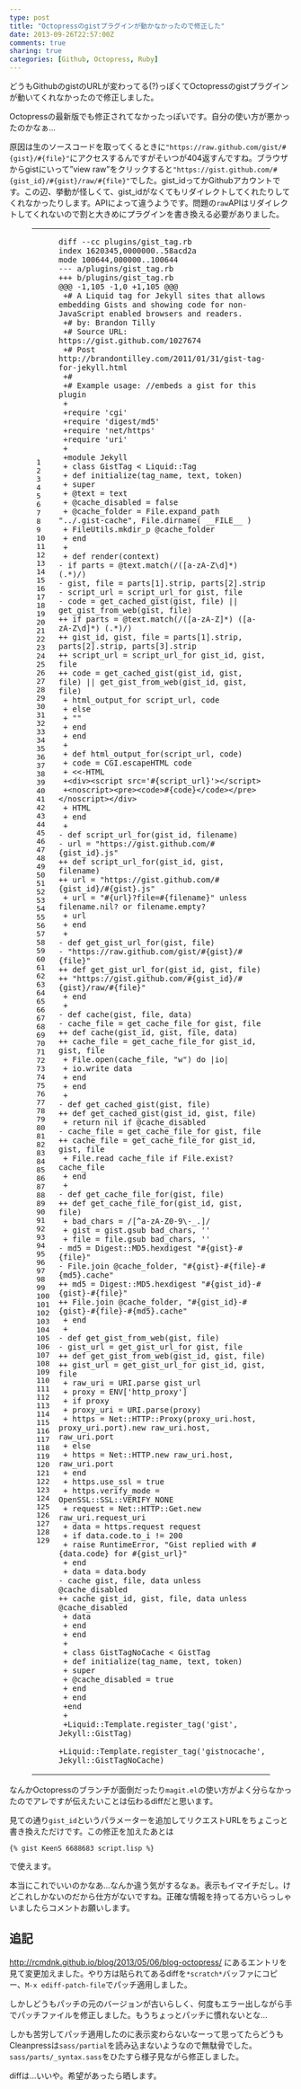```yaml
---
type: post
title: "Octopressのgistプラグインが動かなかったので修正した"
date: 2013-09-26T22:57:00Z
comments: true
sharing: true
categories: [Github, Octopress, Ruby]
---
```

どうもGithubのgistのURLが変わってる(?)っぽくてOctopressのgistプラグインが動いてくれなかったので修正しました。

<!--more-->

Octopressの最新版でも修正されてなかったっぽいです。自分の使い方が悪かったのかなぁ…

原因は生のソースコードを取ってくるときに`"https://raw.github.com/gist/#{gist}/#{file}"`にアクセスするんですがそいつが404返すんですね。ブラウザからgistにいって”view raw”をクリックすると`"https://gist.github.com/#{gist_id}/#{gist}/raw/#{file}"`でした。gist\_idってかGithubアカウントです。この辺、挙動が怪しくて、gist\_idがなくてもリダイレクトしてくれたりしてくれなかったりします。APIによって違うようです。問題の`raw`APIはリダイレクトしてくれないので割と大きめにプラグインを書き換える必要がありました。

<figure class="code"><div class="highlight"><table><tr>
<td class="gutter"><pre class="line-numbers"><span class="line-number">1</span>
<span class="line-number">2</span>
<span class="line-number">3</span>
<span class="line-number">4</span>
<span class="line-number">5</span>
<span class="line-number">6</span>
<span class="line-number">7</span>
<span class="line-number">8</span>
<span class="line-number">9</span>
<span class="line-number">10</span>
<span class="line-number">11</span>
<span class="line-number">12</span>
<span class="line-number">13</span>
<span class="line-number">14</span>
<span class="line-number">15</span>
<span class="line-number">16</span>
<span class="line-number">17</span>
<span class="line-number">18</span>
<span class="line-number">19</span>
<span class="line-number">20</span>
<span class="line-number">21</span>
<span class="line-number">22</span>
<span class="line-number">23</span>
<span class="line-number">24</span>
<span class="line-number">25</span>
<span class="line-number">26</span>
<span class="line-number">27</span>
<span class="line-number">28</span>
<span class="line-number">29</span>
<span class="line-number">30</span>
<span class="line-number">31</span>
<span class="line-number">32</span>
<span class="line-number">33</span>
<span class="line-number">34</span>
<span class="line-number">35</span>
<span class="line-number">36</span>
<span class="line-number">37</span>
<span class="line-number">38</span>
<span class="line-number">39</span>
<span class="line-number">40</span>
<span class="line-number">41</span>
<span class="line-number">42</span>
<span class="line-number">43</span>
<span class="line-number">44</span>
<span class="line-number">45</span>
<span class="line-number">46</span>
<span class="line-number">47</span>
<span class="line-number">48</span>
<span class="line-number">49</span>
<span class="line-number">50</span>
<span class="line-number">51</span>
<span class="line-number">52</span>
<span class="line-number">53</span>
<span class="line-number">54</span>
<span class="line-number">55</span>
<span class="line-number">56</span>
<span class="line-number">57</span>
<span class="line-number">58</span>
<span class="line-number">59</span>
<span class="line-number">60</span>
<span class="line-number">61</span>
<span class="line-number">62</span>
<span class="line-number">63</span>
<span class="line-number">64</span>
<span class="line-number">65</span>
<span class="line-number">66</span>
<span class="line-number">67</span>
<span class="line-number">68</span>
<span class="line-number">69</span>
<span class="line-number">70</span>
<span class="line-number">71</span>
<span class="line-number">72</span>
<span class="line-number">73</span>
<span class="line-number">74</span>
<span class="line-number">75</span>
<span class="line-number">76</span>
<span class="line-number">77</span>
<span class="line-number">78</span>
<span class="line-number">79</span>
<span class="line-number">80</span>
<span class="line-number">81</span>
<span class="line-number">82</span>
<span class="line-number">83</span>
<span class="line-number">84</span>
<span class="line-number">85</span>
<span class="line-number">86</span>
<span class="line-number">87</span>
<span class="line-number">88</span>
<span class="line-number">89</span>
<span class="line-number">90</span>
<span class="line-number">91</span>
<span class="line-number">92</span>
<span class="line-number">93</span>
<span class="line-number">94</span>
<span class="line-number">95</span>
<span class="line-number">96</span>
<span class="line-number">97</span>
<span class="line-number">98</span>
<span class="line-number">99</span>
<span class="line-number">100</span>
<span class="line-number">101</span>
<span class="line-number">102</span>
<span class="line-number">103</span>
<span class="line-number">104</span>
<span class="line-number">105</span>
<span class="line-number">106</span>
<span class="line-number">107</span>
<span class="line-number">108</span>
<span class="line-number">109</span>
<span class="line-number">110</span>
<span class="line-number">111</span>
<span class="line-number">112</span>
<span class="line-number">113</span>
<span class="line-number">114</span>
<span class="line-number">115</span>
<span class="line-number">116</span>
<span class="line-number">117</span>
<span class="line-number">118</span>
<span class="line-number">119</span>
<span class="line-number">120</span>
<span class="line-number">121</span>
<span class="line-number">122</span>
<span class="line-number">123</span>
<span class="line-number">124</span>
<span class="line-number">125</span>
<span class="line-number">126</span>
<span class="line-number">127</span>
<span class="line-number">128</span>
<span class="line-number">129</span>
</pre></td>
<td class="code"><pre><code class=""><span class="line">diff --cc plugins/gist_tag.rb
</span><span class="line">index 1620345,0000000..58acd2a
</span><span class="line">mode 100644,000000..100644
</span><span class="line">--- a/plugins/gist_tag.rb
</span><span class="line">+++ b/plugins/gist_tag.rb
</span><span class="line">@@@ -1,105 -1,0 +1,105 @@@
</span><span class="line"> +# A Liquid tag for Jekyll sites that allows embedding Gists and showing code for non-JavaScript enabled browsers and readers.
</span><span class="line"> +# by: Brandon Tilly
</span><span class="line"> +# Source URL: https://gist.github.com/1027674
</span><span class="line"> +# Post http://brandontilley.com/2011/01/31/gist-tag-for-jekyll.html
</span><span class="line"> +#
</span><span class="line"> +# Example usage: //embeds a gist for this plugin
</span><span class="line"> +
</span><span class="line"> +require 'cgi'
</span><span class="line"> +require 'digest/md5'
</span><span class="line"> +require 'net/https'
</span><span class="line"> +require 'uri'
</span><span class="line"> +
</span><span class="line"> +module Jekyll
</span><span class="line"> + class GistTag &lt; Liquid::Tag
</span><span class="line"> + def initialize(tag_name, text, token)
</span><span class="line"> + super
</span><span class="line"> + @text = text
</span><span class="line"> + @cache_disabled = false
</span><span class="line"> + @cache_folder = File.expand_path "../.gist-cache", File.dirname( __FILE__ )
</span><span class="line"> + FileUtils.mkdir_p @cache_folder
</span><span class="line"> + end
</span><span class="line"> +
</span><span class="line"> + def render(context)
</span><span class="line">- if parts = @text.match(/([a-zA-Z\d]*) (.*)/)
</span><span class="line">- gist, file = parts[1].strip, parts[2].strip
</span><span class="line">- script_url = script_url_for gist, file
</span><span class="line">- code = get_cached_gist(gist, file) || get_gist_from_web(gist, file)
</span><span class="line">++ if parts = @text.match(/([a-zA-Z]*) ([a-zA-Z\d]*) (.*)/)
</span><span class="line">++ gist_id, gist, file = parts[1].strip, parts[2].strip, parts[3].strip
</span><span class="line">++ script_url = script_url_for gist_id, gist, file
</span><span class="line">++ code = get_cached_gist(gist_id, gist, file) || get_gist_from_web(gist_id, gist, file)
</span><span class="line"> + html_output_for script_url, code
</span><span class="line"> + else
</span><span class="line"> + ""
</span><span class="line"> + end
</span><span class="line"> + end
</span><span class="line"> +
</span><span class="line"> + def html_output_for(script_url, code)
</span><span class="line"> + code = CGI.escapeHTML code
</span><span class="line"> + &lt;&lt;-HTML
</span><span class="line"> +&lt;div&gt;&lt;script src='#{script_url}'&gt;&lt;/script&gt;
</span><span class="line"> +&lt;noscript&gt;&lt;pre&gt;&lt;code&gt;#{code}&lt;/code&gt;&lt;/pre&gt;&lt;/noscript&gt;&lt;/div&gt;
</span><span class="line"> + HTML
</span><span class="line"> + end
</span><span class="line"> +
</span><span class="line">- def script_url_for(gist_id, filename)
</span><span class="line">- url = "https://gist.github.com/#{gist_id}.js"
</span><span class="line">++ def script_url_for(gist_id, gist, filename)
</span><span class="line">++ url = "https://gist.github.com/#{gist_id}/#{gist}.js"
</span><span class="line"> + url = "#{url}?file=#{filename}" unless filename.nil? or filename.empty?
</span><span class="line"> + url
</span><span class="line"> + end
</span><span class="line"> +
</span><span class="line">- def get_gist_url_for(gist, file)
</span><span class="line">- "https://raw.github.com/gist/#{gist}/#{file}"
</span><span class="line">++ def get_gist_url_for(gist_id, gist, file)
</span><span class="line">++ "https://gist.github.com/#{gist_id}/#{gist}/raw/#{file}"
</span><span class="line"> + end
</span><span class="line"> +
</span><span class="line">- def cache(gist, file, data)
</span><span class="line">- cache_file = get_cache_file_for gist, file
</span><span class="line">++ def cache(gist_id, gist, file, data)
</span><span class="line">++ cache_file = get_cache_file_for gist_id, gist, file
</span><span class="line"> + File.open(cache_file, "w") do |io|
</span><span class="line"> + io.write data
</span><span class="line"> + end
</span><span class="line"> + end
</span><span class="line"> +
</span><span class="line">- def get_cached_gist(gist, file)
</span><span class="line">++ def get_cached_gist(gist_id, gist, file)
</span><span class="line"> + return nil if @cache_disabled
</span><span class="line">- cache_file = get_cache_file_for gist, file
</span><span class="line">++ cache_file = get_cache_file_for gist_id, gist, file
</span><span class="line"> + File.read cache_file if File.exist? cache_file
</span><span class="line"> + end
</span><span class="line"> +
</span><span class="line">- def get_cache_file_for(gist, file)
</span><span class="line">++ def get_cache_file_for(gist_id, gist, file)
</span><span class="line"> + bad_chars = /[^a-zA-Z0-9\-_.]/
</span><span class="line"> + gist = gist.gsub bad_chars, ''
</span><span class="line"> + file = file.gsub bad_chars, ''
</span><span class="line">- md5 = Digest::MD5.hexdigest "#{gist}-#{file}"
</span><span class="line">- File.join @cache_folder, "#{gist}-#{file}-#{md5}.cache"
</span><span class="line">++ md5 = Digest::MD5.hexdigest "#{gist_id}-#{gist}-#{file}"
</span><span class="line">++ File.join @cache_folder, "#{gist_id}-#{gist}-#{file}-#{md5}.cache"
</span><span class="line"> + end
</span><span class="line"> +
</span><span class="line">- def get_gist_from_web(gist, file)
</span><span class="line">- gist_url = get_gist_url_for gist, file
</span><span class="line">++ def get_gist_from_web(gist_id, gist, file)
</span><span class="line">++ gist_url = get_gist_url_for gist_id, gist, file
</span><span class="line"> + raw_uri = URI.parse gist_url
</span><span class="line"> + proxy = ENV['http_proxy']
</span><span class="line"> + if proxy
</span><span class="line"> + proxy_uri = URI.parse(proxy)
</span><span class="line"> + https = Net::HTTP::Proxy(proxy_uri.host, proxy_uri.port).new raw_uri.host, raw_uri.port
</span><span class="line"> + else
</span><span class="line"> + https = Net::HTTP.new raw_uri.host, raw_uri.port
</span><span class="line"> + end
</span><span class="line"> + https.use_ssl = true
</span><span class="line"> + https.verify_mode = OpenSSL::SSL::VERIFY_NONE
</span><span class="line"> + request = Net::HTTP::Get.new raw_uri.request_uri
</span><span class="line"> + data = https.request request
</span><span class="line"> + if data.code.to_i != 200
</span><span class="line"> + raise RuntimeError, "Gist replied with #{data.code} for #{gist_url}"
</span><span class="line"> + end
</span><span class="line"> + data = data.body
</span><span class="line">- cache gist, file, data unless @cache_disabled
</span><span class="line">++ cache gist_id, gist, file, data unless @cache_disabled
</span><span class="line"> + data
</span><span class="line"> + end
</span><span class="line"> + end
</span><span class="line"> +
</span><span class="line"> + class GistTagNoCache &lt; GistTag
</span><span class="line"> + def initialize(tag_name, text, token)
</span><span class="line"> + super
</span><span class="line"> + @cache_disabled = true
</span><span class="line"> + end
</span><span class="line"> + end
</span><span class="line"> +end
</span><span class="line"> +
</span><span class="line"> +Liquid::Template.register_tag('gist', Jekyll::GistTag)
</span><span class="line"> +Liquid::Template.register_tag('gistnocache', Jekyll::GistTagNoCache)</span></code></pre></td>
</tr></table></div></figure>

なんかOctopressのブランチが面倒だったり`magit.el`の使い方がよく分らなかったのでアレですが伝えたいことは伝わるdiffだと思います。

見ての通り`gist_id`というパラメーターを追加してリクエストURLをちょこっと書き換えただけです。この修正を加えたあとは

    {% gist KeenS 6688683 script.lisp %}

で使えます。

本当にこれでいいのかなあ…なんか違う気がするなぁ。表示もイマイチだし。けどこれしかないのだから仕方がないですね。正確な情報を持ってる方いらっしゃいましたらコメントお願いします。

## 追記

http://rcmdnk.github.io/blog/2013/05/06/blog-octopress/ にあるエントリを見て変更加えました。やり方は貼られてあるdiffを`*scratch*`バッファにコピー、`M-x ediff-patch-file`でパッチ適用しました。

しかしどうもパッチの元のバージョンが古いらしく、何度もエラー出しながら手でパッチファイルを修正しました。もうちょっとパッチに慣れないとな…

しかも苦労してパッチ適用したのに表示変わらないなーって思ってたらどうもCleanpressは`sass/partial`を読み込まないようなので無駄骨でした。`sass/parts/_syntax.sass`をひたすら様子見ながら修正しました。

diffは…いいや。希望があったら晒します。


